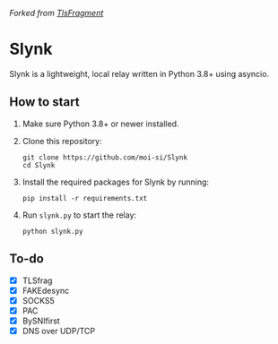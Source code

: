 *Forked from [TlsFragment](https://github.com/maoist2009/TlsFragment)*
# Slynk
Slynk is a lightweight, local relay written in Python 3.8+ using asyncio.
## How to start
1. Make sure Python 3.8+ or newer installed.
2. Clone this repository:

   ```
   git clone https://github.com/moi-si/Slynk
   cd Slynk
   ```
3. Install the required packages for Slynk by running:

   ```
   pip install -r requirements.txt
   ```
4. Run `slynk.py` to start the relay:

   ```
   python slynk.py
   ```
## To-do
- [x] TLSfrag
- [x] FAKEdesync
- [x] SOCKS5
- [x] PAC
- [x] BySNIfirst
- [x] DNS over UDP/TCP
